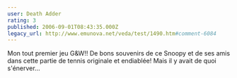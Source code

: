 ```yaml
---
user: Death Adder
rating: 3
published: 2006-09-01T08:43:35.000Z
legacy_url: http://www.emunova.net/veda/test/1490.htm#comment-6084
---
```

Mon tout premier jeu G&W!! De bons souvenirs de ce Snoopy et de ses amis dans cette partie de tennis originale et endiablée! Mais il y avait de quoi s'énerver...